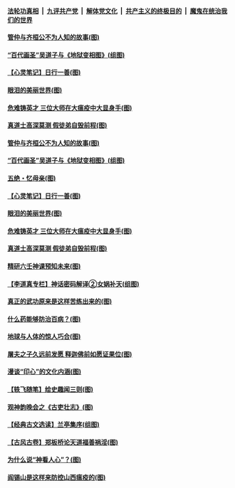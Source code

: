 

####  [法轮功真相](../../../../basic/blob/master/README.md?t=05091931) &nbsp;|&nbsp; [九评共产党](../../../../9ping.md/blob/master/README.md?t=05091931) &nbsp;|&nbsp; [解体党文化](../../../../jtdwh.md/blob/master/README.md?t=05091931)  &nbsp;|&nbsp; [共产主义的终极目的](../../../../gczydzjmd.md/blob/master/README.md?t=05091931) &nbsp;|&nbsp; [魔鬼在统治我们的世界](../../../../mgztzwmdsj.md/blob/master/README.md?t=05091931) 

#### [管仲与齐桓公不为人知的故事(图)](../pages/p7/932513.md?t=05091931) 

#### [“百代画圣”吴道子与《地狱变相图》(组图)](../pages/p7/931511.md?t=05091931) 

#### [【心灵笔记】日行一善(图)](../pages/p7/932383.md?t=05091931) 

#### [眼泪的美丽世界(图)](../pages/p7/932172.md?t=05091931) 

#### [危难铸英才 三位大师在大瘟疫中大显身手(图)](../pages/p7/932385.md?t=05091931) 

#### [真道士高深莫测 假徒弟自毁前程(图)](../pages/p7/932140.md?t=05091931) 

#### [管仲与齐桓公不为人知的故事(图)](../pages/p7/932513.md?t=05091931) 

#### [“百代画圣”吴道子与《地狱变相图》(组图)](../pages/p7/931511.md?t=05091931) 

#### [五绝・忆母亲(图)](../pages/p7/932641.md?t=05091931) 

#### [【心灵笔记】日行一善(图)](../pages/p7/932383.md?t=05091931) 

#### [眼泪的美丽世界(图)](../pages/p7/932172.md?t=05091931) 

#### [危难铸英才 三位大师在大瘟疫中大显身手(图)](../pages/p7/932385.md?t=05091931) 

#### [真道士高深莫测 假徒弟自毁前程(图)](../pages/p7/932140.md?t=05091931) 

#### [精研六壬神课预知未来(图)](../pages/p7/932170.md?t=05091931) 

#### [【李道真专栏】神话密码解译②女娲补天(组图)](../pages/p7/931860.md?t=05091931) 

#### [真正的武功原来是这样苦练出来的(图)](../pages/p7/932304.md?t=05091931) 

#### [什么药能够防治百病？(图)](../pages/p7/932193.md?t=05091931) 

#### [地球与人体的惊人巧合(图)](../pages/p7/932139.md?t=05091931) 

#### [屠夫之子久远前发愿 释迦佛前如愿证果位(图)](../pages/p7/932129.md?t=05091931) 

#### [漫谈“印心”的文化内涵(图)](../pages/p7/931849.md?t=05091931) 

#### [【轶飞随笔】绘史趣闻三则(图)](../pages/p7/931850.md?t=05091931) 

#### [观神韵晚会之《古吏壮志》(图)](../pages/p7/929040.md?t=05091931) 

#### [【经典古文选读】兰亭集序(组图)](../pages/p7/932055.md?t=05091931) 

#### [【古风古卷】郑板桥论天道福善祸淫(图)](../pages/p7/932052.md?t=05091931) 

#### [为什么说“神看人心”？(图)](../pages/p7/931996.md?t=05091931) 

#### [阎锡山是这样来防控山西瘟疫的(图)](../pages/p7/931952.md?t=05091931) 

